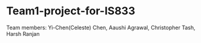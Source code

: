 # Team1-project-for-IS833
Team members: Yi-Chen(Celeste) Chen, Aaushi Agrawal, Christopher Tash, Harsh Ranjan
 
 
